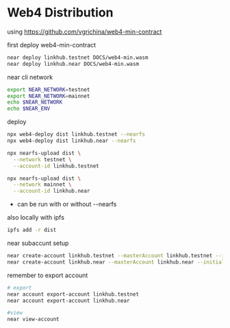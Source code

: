 # Web4 Distribution


using https://github.com/vgrichina/web4-min-contract

first deploy web4-min-contract
```sh
near deploy linkhub.testnet DOCS/web4-min.wasm
near deploy linkhub.near DOCS/web4-min.wasm
```

near cli network
```sh
export NEAR_NETWORK=testnet
export NEAR_NETWORK=mainnet
echo $NEAR_NETWORK 
echo $NEAR_ENV
```

deploy

```sh
npx web4-deploy dist linkhub.testnet --nearfs
npx web4-deploy dist linkhub.near --nearfs

npx nearfs-upload dist \
  --network testnet \
  --account-id linkhub.testnet

npx nearfs-upload dist \
  --network mainnet \
  --account-id linkhub.near
```
- can be run with or without --nearfs




also locally with ipfs
```sh
ipfs add -r dist
```



near subaccunt setup

```sh
near create-account linkhub.testnet --masterAccount linkhub.testnet --initialBalance 1
near create-account linkhub.near --masterAccount linkhub.near --initialBalance 0.5
```

remember to export account
```sh
# export
near account export-account linkhub.testnet
near account export-account linkhub.near

#view
near view-account 
```